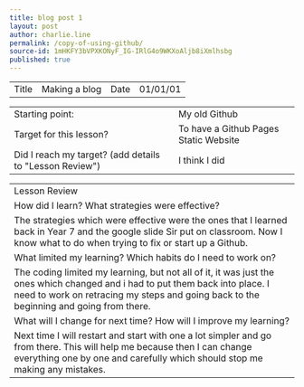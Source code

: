 ```yaml
---
title: blog post 1
layout: post
author: charlie.line
permalink: /copy-of-using-github/
source-id: 1mHKFY3bVPXKONyF_IG-IRlG4o9WKXoAljb8iXmlhsbg
published: true
---
```

<table>
  <tr>
    <td>Title</td>
    <td>Making a blog</td>
    <td>Date</td>
    <td>01/01/01</td>
  </tr>
</table>


<table>
  <tr>
    <td>Starting point:</td>
    <td>My old Github</td>
  </tr>
  <tr>
    <td>Target for this lesson?</td>
    <td>To have a Github Pages Static Website</td>
  </tr>
  <tr>
    <td>Did I reach my target? 
(add details to "Lesson Review")</td>
    <td> I think I did</td>
  </tr>
</table>


<table>
  <tr>
    <td>Lesson Review</td>
  </tr>
  <tr>
    <td>How did I learn? What strategies were effective? </td>
  </tr>
  <tr>
    <td>The strategies which were effective were the ones that I learned back in Year 7 and the google slide Sir put on classroom. Now I know what to do when trying to fix or start up a Github.</td>
  </tr>
  <tr>
    <td>What limited my learning? Which habits do I need to work on? </td>
  </tr>
  <tr>
    <td>The coding limited my learning, but not all of it, it was just the ones which changed and i had to put them back into place. I need to work on retracing my steps and going back to the beginning and going from there.</td>
  </tr>
  <tr>
    <td>What will I change for next time? How will I improve my learning?</td>
  </tr>
  <tr>
    <td>Next time I will restart and start with one a lot simpler and go from there. This will help me because then I can change everything one by one and carefully which should stop me making any mistakes.</td>
  </tr>
</table>


